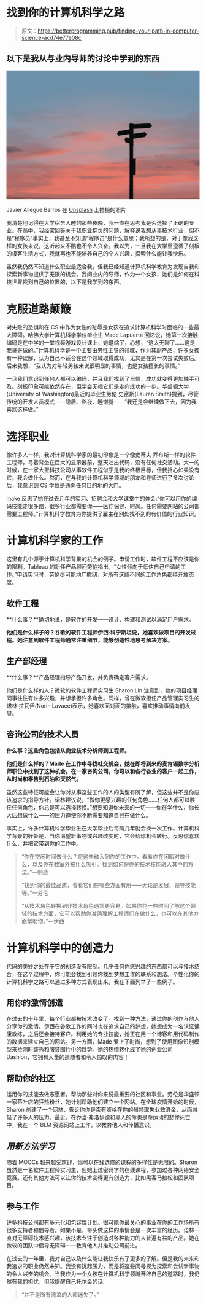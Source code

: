 # 找到你的计算机科学之路

> 原文：<https://betterprogramming.pub/finding-your-path-in-computer-science-acd74e77e08c>

## 以下是我从与业内导师的讨论中学到的东西

![](img/5d45e4d341c1e68e9120103248848572.png)

Javier Allegue Barros 在 [Unsplash](https://unsplash.com/@soymeraki?utm_source=unsplash&utm_medium=referral&utm_content=creditCopyText) 上拍摄的照片

我清楚地记得在大学宿舍入睡的那些夜晚，我一直在思考我是否选择了正确的专业。在高中，我经常回答关于我职业抱负的问题，解释说我想从事技术行业，但不是“程序员”事实上，我甚至不知道“程序员”是什么意思；我所想的是，对于像我这样的女孩来说，这听起来不酷也不令人兴奋。我以为，一旦我在大学里遵循了刻板的极客生活方式，我就再也不能培养自己的个人兴趣，探索什么能让我快乐。

虽然我仍然不知道什么职业最适合我，但我已经知道计算机科学教育为发现自我和探索新事物提供了无限的机会。我问业内的导师，作为一个女孩，她们是如何在科技世界找到自己的位置的，以下是我学到的东西。

# 克服道路颠簸

对失败的恐惧和在 CS 中作为女性的耻辱是女孩在追求计算机科学时面临的一些最大障碍。哈佛大学计算机科学学位毕业生 Made Lapuerta 回忆说，她第一次接触编码是在中学的一堂视频游戏设计课上，她退缩了，心想，“这太无聊了……这是我哥哥做的。”计算机科学是一个主要由男性主导的领域，作为其副产品，许多女孩有一种误解，认为自己不适合在这个领域取得成功，尤其是在第一次尝试失败后。后来我想，“我认为对年轻男孩来说很明显的事情，也是女孩擅长的事情。”

一旦我们意识到任何人都可以编码，并且我们找到了自信，成功就变得更加触手可及。刻板印象可能依然存在，但学会无视它们是走向成功的一步。华盛顿大学(University of Washington)最近的毕业生劳伦·史密斯(Lauren Smith)提到，尽管传统的开发人员模式——隐居、熬夜、睡懒觉——“我还是会继续做下去，因为我喜欢这样做。”

# 选择职业

像许多人一样，我对计算机科学家的最初印象是一个像史蒂夫·乔布斯一样的软件工程师，弓着背坐在巨大的显示器前，整天吐出代码，没有任何社交活动。大一的时候，在一家大型科技公司从事软件工程似乎是我的终极目标，但我担心如果没有它，我会做什么。然而，在与我的计算机科学领域的朋友和导师进行了多次讨论后，我意识到 CS 学位是通向任何目的地的大门。

make 反思了她在过去几年的实习、招聘会和大学课堂中的体会:“你可以用你的编码技能走很多路，很多行业都需要你——医疗保健、时尚。任何需要网站的公司都需要工程师。”计算机科学教育为你提供了雇主在别处找不到的有价值的行业知识。

# 计算机科学家的工作

这里有几个源于计算机科学背景的机会的例子。申请工作时，软件工程不应该是你的限制。Tableau 的新任产品顾问劳伦指出，“女性倾向于低估自己申请的工作。”申请实习时，劳伦尽可能地广撒网，对所有这些不同的工作角色都持开放态度。

## 软件工程

**什么事？**确切地说，是软件的开发——设计、构建和测试以满足用户需求。

**他们是什么样子的？谷歌的软件工程师伊西·科宁斯坦说，她喜欢做项目的开发过程。她注意到软件工程师通常注重细节，能够创造性地思考解决方案。**

## 生产部经理

**什么事？**产品经理指导产品开发，并负责确定客户需求。

他们是什么样的人？微软的软件工程师实习生 Sharon Lin 注意到，她的项目经理同事往往有许多兴趣，并想承担许多角色。同样，曾在微软担任产品管理实习生的诺林·拉瓦伊(Norin Lavaee)表示，她喜欢面对面的接触，喜欢推动事情向前发展。

## 咨询公司的技术人员

**什么事？这些角色包括从商业技术分析师到工程师。**

**他们是什么样的？Made 在工作中寻找社交机会，她在即将到来的麦肯锡数字分析师职位中找到了这种机会。在一家咨询公司，你可以和各行各业的客户一起工作，从时尚和零售到石油和天然气。**

虽然这些特征可能会让你对从事这些工作的人的类型有所了解，但这些并不是你应该追求的指导方针。诺林建议说，“做你更感兴趣的任何角色……任何人都可以胜任任何角色，你总是可以选择转换。”想要知道你未来的一切——你在学什么，你长大后想做什么——的压力迫使你不断需要知道自己在做什么。

事实上，许多计算机科学毕业生在大学毕业后每隔几年就会换一次工作。计算机科学背景的好处是，当你渴望新事物或兴趣改变时，它会给你机会转行。反思你喜欢什么，并把它带到你的工作中。

> “你在空闲时间做什么？将这些融入到你的工作中。看看你在闲暇时做什么，以及你在教室外被什么吸引。找到如何将你的技术技能融入其中的方法。”—制造
> 
> “找到你的最佳品质，看看它们在哪些方面有用——无论是发展、领导技能等。”—劳伦
> 
> “从技术角色转换到非技术角色通常更容易。如果你花一些时间了解这个领域的技术方面，它可以帮助你准确理解工程师们在做什么，也可以在其他方面帮助你。”—伊西

# 计算机科学中的创造力

代码的美妙之处在于它的创造没有限制。几乎任何你感兴趣的东西都可以与技术结合，在这个过程中，你可能会找到引领你找到梦想工作的联系和想法。个性化你的计算机科学之路可以通过多种方式表现出来，我在下面列举了一些例子。

## 用你的激情创造

在过去的十年里，每个行业都被技术改变了。找到一种方法，通过你的创作与他人分享你的激情。伊西在谷歌工作的同时也在追求自己的梦想，她想成为一名认证健康教练，之后还会接待客户。利用她的专业技能，她正在用一个博客和用代码制作的数据来建立自己的网站。另一方面，Made 爱上了时尚，想到了使用图像识别模型来检测时装秀和服装图片中的趋势。她的热情转化成了她的创业公司 Dashion，它拥有大量的追随者和令人惊叹的内容！

## 帮助你的社区

运用你的技能去做志愿者，帮助那些对你来说最重要的社区和事业。劳伦是华盛顿一家茶叶店的狂热粉丝，她计划帮助他们建立一个网站。在全球疫情开始的时候，Sharon 创建了一个网站，告诉你你是否有资格在你的州领取失业救济金，从而减轻了许多人的压力。最近，在乔治·弗洛伊德和黑人的命也是命运动的悲惨死亡中，我在一个 BLM 资源网站上工作，以教育他人和传播意识。

## *用新方法学习*

随着 MOOCs 越来越受欢迎，你可以在线选修的课程的多样性是无限的。Sharon 虽然是一名软件工程师实习生，但她上过密码学的在线课程，参加过各种网络安全竞赛。还有其他方法可以让你的技术变得更有创造力，比如黑客马拉松和团队项目。

## 参与工作

许多科技公司都有多元化和包容性计划。很可能你最关心的事业在你的工作场所有很多支持者和倡导者。如果不是，带头做这样的事情会是一次丰富的经历。诺林一直对无障碍技术感兴趣，该技术专注于创造对各种能力的人普遍有益的产品。她在微软的团队中倡导无障碍——教育他人并推动公司前进。

在过去的一年里，我对自己以及什么能让我快乐有了更多的了解。但是我的未来和我追求的职业仍然未知。我没有挑起压力，而是将这些问号视为探索和尝试新事物的令人兴奋的机会。当我作为一个女孩在计算机科学领域开辟自己的道路时，我仍然有我的担忧，但我提醒自己托尔金的话:

> “并不是所有流浪的人都迷失了。”